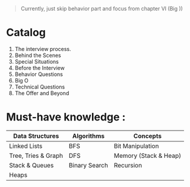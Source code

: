 > Currently, just skip behavior part and focus from chapter VI (Big ))

# Catalog
1. The interview process.
2. Behind the Scenes
3. Special Situations
4. Before the Interview
5. Behavior Questions
6. Big O
7. Technical Questions
8. The Offer and Beyond

# Must-have knowledge :

|  Data Structures  | Algorithms  |  Concepts |   
|---|---|---|
| Linked Lists  | BFS  | Bit Manipulation  |   
|  Tree, Tries & Graph | DFS  | Memory (Stack & Heap)  |   
|  Stack & Queues  | Binary Search  |  Recursion |
|Heaps||   |
<!--stackedit_data:
eyJoaXN0b3J5IjpbMjAzOTk4MjE0MiwtMjA5ODc2NTI5Ml19
-->